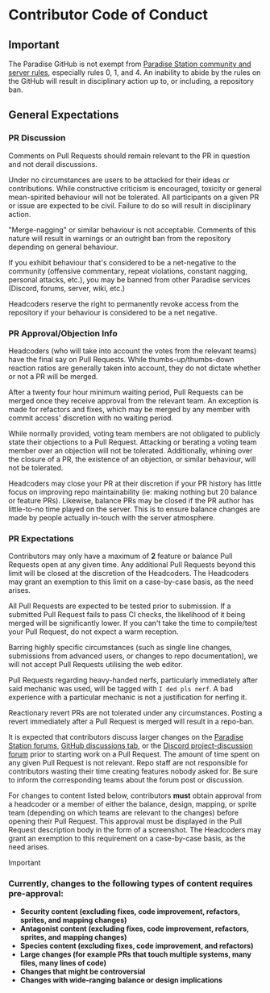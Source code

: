 # Contributor Code of Conduct

## Important

The Paradise GitHub is not exempt from [Paradise Station community and server rules][rules],
especially rules 0, 1, and 4. An inability to abide by the rules on the
GitHub will result in disciplinary action up to, or including, a repository ban.

[rules]: https://www.paradisestation.org/rules/

## General Expectations

### PR Discussion

Comments on Pull Requests should remain relevant to the PR in question and not
derail discussions.

Under no circumstances are users to be attacked for their ideas or
contributions. While constructive criticism is encouraged, toxicity or general
mean-spirited behaviour will not be tolerated. All participants on a given PR or
issue are expected to be civil. Failure to do so will result in disciplinary
action.

"Merge-nagging" or similar behaviour is not acceptable. Comments of this nature
will result in warnings or an outright ban from the repository depending on
general behaviour.

If you exhibit behaviour that's considered to be a net-negative to the community
(offensive commentary, repeat violations, constant nagging, personal attacks,
etc.), you may be banned from other Paradise services (Discord, forums, server,
wiki, etc.)

Headcoders reserve the right to permanently revoke access from the repository if
your behaviour is considered to be a net negative.

### PR Approval/Objection Info

Headcoders (who will take into account the votes from the relevant teams) have
the final say on Pull Requests. While thumbs-up/thumbs-down reaction ratios are
generally taken into account, they do not dictate whether or not a PR will be
merged.

After a twenty four hour minimum waiting period, Pull Requests can be merged
once they receive approval from the relevant team. An exception is made for
refactors and fixes, which may be merged by any member with commit access'
discretion with no waiting period.

While normally provided, voting team members are not obligated to publicly state
their objections to a Pull Request. Attacking or berating a voting team member
over an objection will not be tolerated. Additionally, whining over the closure
of a PR, the existence of an objection, or similar behaviour, will not be
tolerated.

Headcoders may close your PR at their discretion if your PR history has little
focus on improving repo maintainability (ie: making nothing but 20 balance or
feature PRs). Likewise, balance PRs may be closed if the PR author has
little-to-no time played on the server. This is to ensure balance changes are
made by people actually in-touch with the server atmosphere.

### PR Expectations

Contributors may only have a maximum of **2** feature or balance Pull Requests
open at any given time. Any additional Pull Requests beyond this limit will be
closed at the discretion of the Headcoders. The Headcoders may grant an
exemption to this limit on a case-by-case basis, as the need arises.

All Pull Requests are expected to be tested prior to submission. If a submitted
Pull Request fails to pass CI checks, the likelihood of it being merged will be
significantly lower. If you can't take the time to compile/test your Pull
Request, do not expect a warm reception.

Barring highly specific circumstances (such as single line changes, submissions
from advanced users, or changes to repo documentation), we will not accept Pull
Requests utilising the web editor.

Pull Requests regarding heavy-handed nerfs, particularly immediately after said
mechanic was used, will be tagged with `I ded pls nerf`. A bad experience with a
particular mechanic is not a justification for nerfing it.

Reactionary revert PRs are not tolerated under any circumstances. Posting a
revert immediately after a Pull Request is merged will result in a repo-ban.

It is expected that contributors discuss larger changes on the
[Paradise Station forums](https://www.paradisestation.org/forum/91-code-discussion/),
[GitHub discussions tab](https://github.com/ParadiseSS13/Paradise/discussions),
or the [Discord project-discussion forum](https://discord.com/channels/145533722026967040/1110966752898207824)
prior to starting work on a Pull Request. The amount of time spent on any given
Pull Request is not relevant. Repo staff are not responsible for contributors
wasting their time creating features nobody asked for. Be sure to inform the
corresponding teams about the forum post or discussion.

For changes to content listed below, contributors **must** obtain approval from
a headcoder or a member of either the balance, design, mapping, or sprite team
(depending on which teams are relevant to the changes) before opening their Pull
Request. This approval must be displayed in the Pull Request description body in
the form of a screenshot. The Headcoders may grant an exemption to this
requirement on a case-by-case basis, as the need arises.

<!-- Add a fixed link so that changing the heading name doesn't break the link. -->

<a id="types-of-changes-that-need-approval"></a>

> [!IMPORTANT]
>
> <h3>Currently, changes to the following types of content requires pre-approval:</h3>
>
> - **Security content (excluding fixes, code improvement, refactors, sprites, and mapping changes)**
> - **Antagonist content (excluding fixes, code improvement, refactors, sprites, and mapping changes)**
> - **Species content (excluding fixes, code improvement, and refactors)**
> - **Large changes (for example PRs that touch multiple systems, many files, many lines of code)**
> - **Changes that might be controversial**
> - **Changes with wide-ranging balance or design implications**
